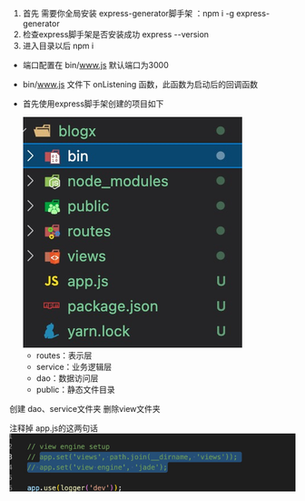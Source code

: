  1. 首先 需要你全局安装 express-generator脚手架  ：npm i -g express-generator
 2. 检查express脚手架是否安装成功  express --version
 3. 进入目录以后  npm i

* 端口配置在  bin/www.js  默认端口为3000
* bin/www.js 文件下 onListening 函数，此函数为启动后的回调函数

* 首先使用express脚手架创建的项目如下

     <img src='img/01.jpg'>

     * routes：表示层
     * service：业务逻辑层
     * dao：数据访问层
     * public：静态文件目录


创建 dao、service文件夹 删除view文件夹

注释掉 app.js的这两句话
     <img src='img/02.jpg'>





   